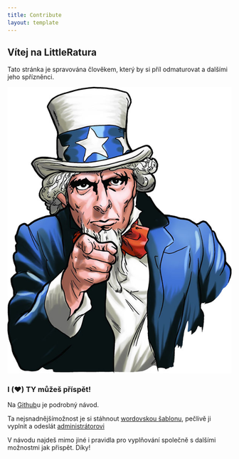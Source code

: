 ```yaml
---
title: Contribute
layout: template
---
```


## Vítej na LittleRatura

Tato stránka je spravována člověkem, který by si příl odmaturovat a dalšími jeho spřízněnci.

<div style="text-align: center;"><img src="assets/img/i-want-you.jpg"></div>

### I ️️(❤️) TY můžeš příspět!

Na [Github](https://github.com/Feelav/LittleRatura)u je podrobný návod.

Ta nejsnadnějšímožnost je si stáhnout [wordovskou šablonu](https://github.com/Feelav/LittleRatura/blob/master/docs/templates/word.docx), pečlivě ji vyplnit a odeslát [administrátorovi](mailto:vlcekfilip@pheela.tech)

V návodu najdeš mimo jiné i pravidla pro vyplňování společně s dalšími možnostmi jak přispět. Díky!
